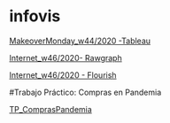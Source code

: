 # infovis
[MakeoverMonday_w44/2020 -Tableau](https://danielaromero1.github.io/infovis/w44_tableau.html)

[Internet_w46/2020- Rawgraph](https://danielaromero1.github.io/infovis/w46_rawgraph.html)

[Internet_w46/2020 - Flourish](https://danielaromero1.github.io/infovis/w46_flourish.html)

#Trabajo Práctico: Compras en Pandemia

[TP_ComprasPandemia](https://danielaromero1.github.io/infovis/TP_ComprasPandemia.html)
